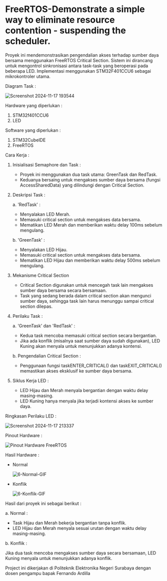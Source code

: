 # FreeRTOS-Demonstrate	a	simple	way	to	eliminate resource	contention	-	suspending	the	scheduler. 
Proyek ini mendemonstrasikan pengendalian akses terhadap sumber daya bersama menggunakan FreeRTOS Critical Section. Sistem ini dirancang untuk mengontrol sinkronisasi antara task-task yang beroperasi pada beberapa LED. Implementasi menggunakan STM32F401CCU6 sebagai mikrokontroler utama.

Diagram Task :

![Screenshot 2024-11-17 193544](https://github.com/user-attachments/assets/1d175f9c-7493-44de-aa46-037fd45d8765)

Hardware yang diperlukan :
1. STM32f401CCU6
2. LED

Software yang diperlukan :
1. STM32CubeIDE
2. FreeRTOS

Cara Kerja :
1. Inisialisasi Semaphore dan Task :
   - Proyek ini menggunakan dua task utama: GreenTask dan RedTask.
   - Keduanya bersaing untuk mengakses sumber daya bersama (fungsi AccessSharedData) yang dilindungi dengan Critical Section.
     
2. Deskripsi Task :
   
   a. 'RedTask' :
   - Menyalakan LED Merah.
   - Memasuki critical section untuk mengakses data bersama.
   - Mematikan LED Merah dan memberikan waktu delay 100ms sebelum mengulang.
   
   b. 'GreenTask' :
   - Menyalakan LED Hijau.
   - Memasuki critical section untuk mengakses data bersama.
   - Mematikan LED Hijau dan memberikan waktu delay 500ms sebelum mengulang.
   
3. Mekanisme Critical Section
   - Critical Section digunakan untuk mencegah task lain mengakses sumber daya bersama secara bersamaan.
   - Task yang sedang berada dalam critical section akan mengunci sumber daya, sehingga task lain harus menunggu sampai critical section dilepas.
     
4. Perilaku Task :
   
   a. 'GreenTask' dan 'RedTask' :
    - Kedua task mencoba memasuki critical section secara bergantian.
    - Jika ada konflik (misalnya saat sumber daya sudah digunakan), LED Kuning akan menyala untuk menunjukkan adanya kontensi.
        
   b. Pengendalian Critical Section :
      - Penggunaan fungsi taskENTER_CRITICAL() dan taskEXIT_CRITICAL() memastikan akses eksklusif ke sumber daya bersama.
        
5. Siklus Kerja LED :
   - LED Hijau dan Merah menyala bergantian dengan waktu delay masing-masing.
   - LED Kuning hanya menyala jika terjadi kontensi akses ke sumber daya.

Ringkasan Perilaku LED :

![Screenshot 2024-11-17 213337](https://github.com/user-attachments/assets/24bfec91-2245-4882-b4bd-7a61fb3da8fb)

Pinout Hardware :

![Pinout Hardware FreeRTOS](https://github.com/user-attachments/assets/8b814f64-fa02-4ee5-a5e5-d6a85f395bb2)

Hasil Hardware :
- Normal
  
  ![6-Normal-GIF](https://github.com/user-attachments/assets/5267ae37-9f61-47ca-b587-dcfbad881599)

- Konflik

  ![6-Konflik-GIF](https://github.com/user-attachments/assets/9d8d6017-2f4e-4560-9703-61e26119bb5d)


Hasil dari proyek ini sebagai berikut :

a. Normal :
- Task Hijau dan Merah bekerja bergantian tanpa konflik.
- LED Hijau dan Merah menyala sesuai urutan dengan waktu delay masing-masing.

b. Konflik : 

   Jika dua task mencoba mengakses sumber daya secara bersamaan, LED Kuning menyala untuk menunjukkan adanya konflik.

Project ini dikerjakan di Politeknik Elektronika Negeri Surabaya dengan dosen pengampu bapak Fernando Ardilla
